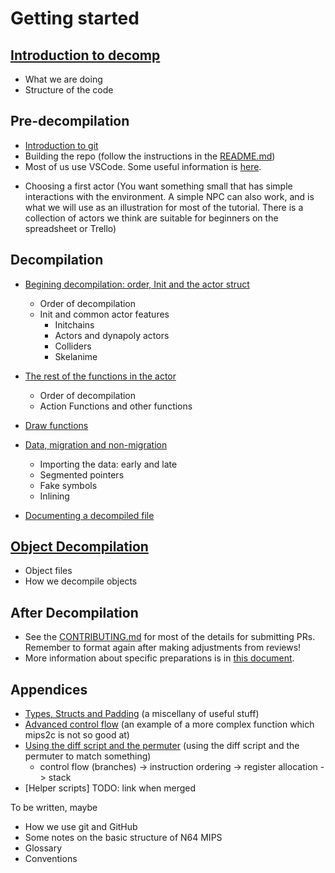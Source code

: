 # Getting started

## [Introduction to decomp](introduction.md)

- What we are doing
- Structure of the code

## Pre-decompilation

- [Introduction to git](intro_to_git.md)
- Building the repo (follow the instructions in the [README.md](../../README.md))
- Most of us use VSCode. Some useful information is [here](vscode.md).
<!-- Feel free to document Emacs/Vi/Sublime/whatever if you're familiar with them -->
- Choosing a first actor (You want something small that has simple interactions with the environment. A simple NPC can also work, and is what we will use as an illustration for most of the tutorial. There is a collection of actors we think are suitable for beginners on the spreadsheet or Trello)

## Decompilation

- [Begining decompilation: order, Init and the actor struct](beginning_decomp.md)
	- Order of decompilation
	- Init and common actor features
		- Initchains
		- Actors and dynapoly actors
		- Colliders
		- Skelanime

- [The rest of the functions in the actor](other_functions.md)
    - Order of decompilation
    - Action Functions and other functions

- [Draw functions](draw_functions.md)

- [Data, migration and non-migration](data.md)
	- Importing the data: early and late
	- Segmented pointers
	- Fake symbols
	- Inlining

- [Documenting a decompiled file](documenting.md)

## [Object Decompilation](object_decomp.md)

- Object files
- How we decompile objects

## After Decompilation

- See the [CONTRIBUTING.md](../CONTRIBUTING.md) for most of the details for submitting PRs. Remember to format again after making adjustments from reviews!
- More information about specific preparations is in [this document](merging.md).

## Appendices

- [Types, Structs and Padding](types_structs_padding.md) (a miscellany of useful stuff)
- [Advanced control flow](advanced_control_flow.md) (an example of a more complex function which mips2c is not so good at)
- [Using the diff script and the permuter](diff_and_permuter.md) (using the diff script and the permuter to match something)
	- control flow (branches) -> instruction ordering -> register allocation -> stack
- [Helper scripts] TODO: link when merged

To be written, maybe

- How we use git and GitHub
- Some notes on the basic structure of N64 MIPS
- Glossary
- Conventions
